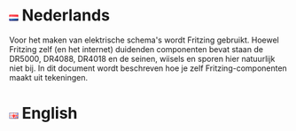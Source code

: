 # ![Nederlandse vlag](../images/nl.gif) Nederlands

Voor het maken van elektrische schema's wordt Fritzing gebruikt. Hoewel Fritzing zelf (en het internet) duidenden componenten bevat staan de DR5000, DR4088, DR4018 en de seinen, wiisels en sporen hier natuurlijk niet bij. In dit document wordt beschreven hoe je zelf Fritzing-componenten maakt uit tekeningen.

# ![English flag](../images/gb.gif) English
